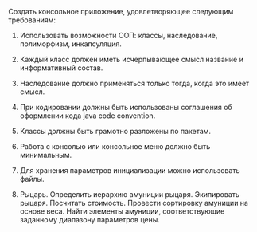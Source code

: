 Создать консольное приложение, удовлетворяющее следующим требованиям:

1.	Использовать возможности ООП: классы, наследование, полиморфизм, инкапсуляция.
2.	Каждый класс должен иметь исчерпывающее смысл название и информативный состав.
3.	Наследование должно применяться только тогда, когда это имеет смысл.
4.	При кодировании должны быть использованы соглашения об оформлении кода java code convention.
5.	Классы должны быть грамотно разложены по пакетам.
6.	Работа с консолью или консольное меню должно быть минимальным.
7.	Для хранения параметров инициализации можно использовать файлы.

7.	Рыцарь. Определить иерархию амуниции рыцаря. Экипировать рыцаря. Посчитать стоимость. 
    Провести сортировку амуниции на основе веса. Найти элементы амуниции, соответствующие 
    заданному диапазону параметров цены.

